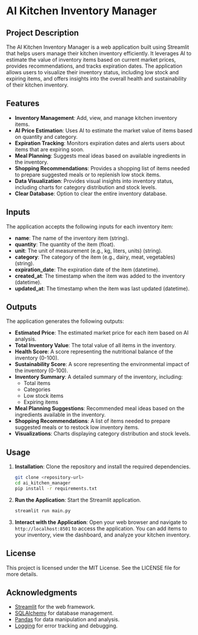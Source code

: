 # AI Kitchen Inventory Manager

## Project Description

The AI Kitchen Inventory Manager is a web application built using Streamlit that helps users manage their kitchen inventory efficiently. It leverages AI to estimate the value of inventory items based on current market prices, provides recommendations, and tracks expiration dates. The application allows users to visualize their inventory status, including low stock and expiring items, and offers insights into the overall health and sustainability of their kitchen inventory.

## Features

- **Inventory Management**: Add, view, and manage kitchen inventory items.
- **AI Price Estimation**: Uses AI to estimate the market value of items based on quantity and category.
- **Expiration Tracking**: Monitors expiration dates and alerts users about items that are expiring soon.
- **Meal Planning**: Suggests meal ideas based on available ingredients in the inventory.
- **Shopping Recommendations**: Provides a shopping list of items needed to prepare suggested meals or to replenish low stock items.
- **Data Visualization**: Provides visual insights into inventory status, including charts for category distribution and stock levels.
- **Clear Database**: Option to clear the entire inventory database.

## Inputs

The application accepts the following inputs for each inventory item:

- **name**: The name of the inventory item (string).
- **quantity**: The quantity of the item (float).
- **unit**: The unit of measurement (e.g., kg, liters, units) (string).
- **category**: The category of the item (e.g., dairy, meat, vegetables) (string).
- **expiration_date**: The expiration date of the item (datetime).
- **created_at**: The timestamp when the item was added to the inventory (datetime).
- **updated_at**: The timestamp when the item was last updated (datetime).

## Outputs

The application generates the following outputs:

- **Estimated Price**: The estimated market price for each item based on AI analysis.
- **Total Inventory Value**: The total value of all items in the inventory.
- **Health Score**: A score representing the nutritional balance of the inventory (0-100).
- **Sustainability Score**: A score representing the environmental impact of the inventory (0-100).
- **Inventory Summary**: A detailed summary of the inventory, including:
  - Total items
  - Categories
  - Low stock items
  - Expiring items
- **Meal Planning Suggestions**: Recommended meal ideas based on the ingredients available in the inventory.
- **Shopping Recommendations**: A list of items needed to prepare suggested meals or to restock low inventory items.
- **Visualizations**: Charts displaying category distribution and stock levels.

## Usage

1. **Installation**: Clone the repository and install the required dependencies.
   ```bash
   git clone <repository-url>
   cd ai_kitchen_manager
   pip install -r requirements.txt
   ```

2. **Run the Application**: Start the Streamlit application.
   ```bash
   streamlit run main.py
   ```

3. **Interact with the Application**: Open your web browser and navigate to `http://localhost:8501` to access the application. You can add items to your inventory, view the dashboard, and analyze your kitchen inventory.

## License

This project is licensed under the MIT License. See the LICENSE file for more details.

## Acknowledgments

- [Streamlit](https://streamlit.io/) for the web framework.
- [SQLAlchemy](https://www.sqlalchemy.org/) for database management.
- [Pandas](https://pandas.pydata.org/) for data manipulation and analysis.
- [Logging](https://docs.python.org/3/library/logging.html) for error tracking and debugging.
